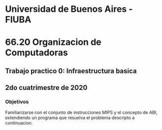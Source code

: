 # Universidad de Buenos Aires - FIUBA
# 66.20 Organizacion de Computadoras
## Trabajo practico 0:  Infraestructura basica
## 2do cuatrimestre de 2020

### Objetivos
Familiarizarse con el conjunto de instrucciones MIPS y el concepto de ABI, extendiendo un
programa que resuelva el problema descripto a continuacion.